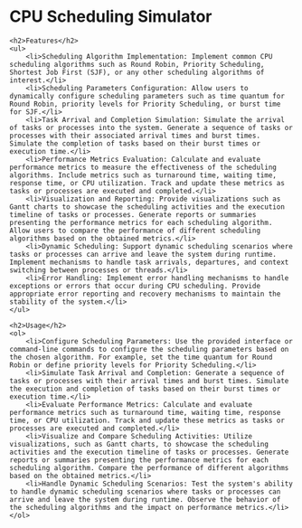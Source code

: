 <!DOCTYPE html>
<html>
<head>
    <title>CPU Scheduling Simulator - README</title>
</head>
<body>
    <h1>CPU Scheduling Simulator</h1>

    <h2>Features</h2>
    <ul>
        <li>Scheduling Algorithm Implementation: Implement common CPU scheduling algorithms such as Round Robin, Priority Scheduling, Shortest Job First (SJF), or any other scheduling algorithms of interest.</li>
        <li>Scheduling Parameters Configuration: Allow users to dynamically configure scheduling parameters such as time quantum for Round Robin, priority levels for Priority Scheduling, or burst time for SJF.</li>
        <li>Task Arrival and Completion Simulation: Simulate the arrival of tasks or processes into the system. Generate a sequence of tasks or processes with their associated arrival times and burst times. Simulate the completion of tasks based on their burst times or execution time.</li>
        <li>Performance Metrics Evaluation: Calculate and evaluate performance metrics to measure the effectiveness of the scheduling algorithms. Include metrics such as turnaround time, waiting time, response time, or CPU utilization. Track and update these metrics as tasks or processes are executed and completed.</li>
        <li>Visualization and Reporting: Provide visualizations such as Gantt charts to showcase the scheduling activities and the execution timeline of tasks or processes. Generate reports or summaries presenting the performance metrics for each scheduling algorithm. Allow users to compare the performance of different scheduling algorithms based on the obtained metrics.</li>
        <li>Dynamic Scheduling: Support dynamic scheduling scenarios where tasks or processes can arrive and leave the system during runtime. Implement mechanisms to handle task arrivals, departures, and context switching between processes or threads.</li>
        <li>Error Handling: Implement error handling mechanisms to handle exceptions or errors that occur during CPU scheduling. Provide appropriate error reporting and recovery mechanisms to maintain the stability of the system.</li>
    </ul>

    <h2>Usage</h2>
    <ol>
        <li>Configure Scheduling Parameters: Use the provided interface or command-line commands to configure the scheduling parameters based on the chosen algorithm. For example, set the time quantum for Round Robin or define priority levels for Priority Scheduling.</li>
        <li>Simulate Task Arrival and Completion: Generate a sequence of tasks or processes with their arrival times and burst times. Simulate the execution and completion of tasks based on their burst times or execution time.</li>
        <li>Evaluate Performance Metrics: Calculate and evaluate performance metrics such as turnaround time, waiting time, response time, or CPU utilization. Track and update these metrics as tasks or processes are executed and completed.</li>
        <li>Visualize and Compare Scheduling Activities: Utilize visualizations, such as Gantt charts, to showcase the scheduling activities and the execution timeline of tasks or processes. Generate reports or summaries presenting the performance metrics for each scheduling algorithm. Compare the performance of different algorithms based on the obtained metrics.</li>
        <li>Handle Dynamic Scheduling Scenarios: Test the system's ability to handle dynamic scheduling scenarios where tasks or processes can arrive and leave the system during runtime. Observe the behavior of the scheduling algorithms and the impact on performance metrics.</li>
    </ol>
</body>
</html>
